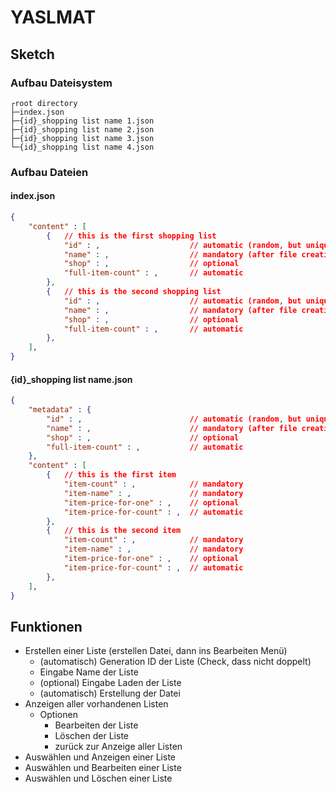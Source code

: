 # YASLMAT

## Sketch

### Aufbau Dateisystem

```
┌root directory
├─index.json
├─{id}_shopping list name 1.json
├─{id}_shopping list name 2.json
├─{id}_shopping list name 3.json
└─{id}_shopping list name 4.json
```

### Aufbau Dateien

#### index.json

```json
{
    "content" : [
        {   // this is the first shopping list
            "id" : ,                    // automatic (random, but unique)
            "name" : ,                  // mandatory (after file creation)
            "shop" : ,                  // optional
            "full-item-count" : ,       // automatic
        },
        {   // this is the second shopping list
            "id" : ,                    // automatic (random, but unique)
            "name" : ,                  // mandatory (after file creation)
            "shop" : ,                  // optional
            "full-item-count" : ,       // automatic
        },
    ],
}
```

#### {id}_shopping list name.json

```json
{
    "metadata" : {
        "id" : ,                        // automatic (random, but unique)
        "name" : ,                      // mandatory (after file creation)
        "shop" : ,                      // optional
        "full-item-count" : ,           // automatic
    },
    "content" : [
        {   // this is the first item
            "item-count" : ,            // mandatory
            "item-name" : ,             // mandatory
            "item-price-for-one" : ,    // optional
            "item-price-for-count" : ,  // automatic
        },
        {   // this is the second item
            "item-count" : ,            // mandatory
            "item-name" : ,             // mandatory
            "item-price-for-one" : ,    // optional
            "item-price-for-count" : ,  // automatic
        },
    ],
}
```

## Funktionen

- Erstellen einer Liste (erstellen Datei, dann ins Bearbeiten Menü)
  - (automatisch) Generation ID der Liste (Check, dass nicht doppelt)
  - Eingabe Name der Liste
  - (optional) Eingabe Laden der Liste
  - (automatisch) Erstellung der Datei
- Anzeigen aller vorhandenen Listen
  - Optionen
    - Bearbeiten der Liste
    - Löschen der Liste
    - zurück zur Anzeige aller Listen
- Auswählen und Anzeigen einer Liste
- Auswählen und Bearbeiten einer Liste
- Auswählen und Löschen einer Liste